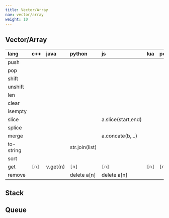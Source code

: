 ```yaml
---
title: Vector/Array
nav: vector/array
weight: 10
---
```


## Vector/Array

|lang     |c++         |java      |python         |js            |lua           |perl|
|:--------|:-----------|:---------|:--------------|:-------------|:-------------|:------------|
|push     |            |          |               |              |              |             |
|pop      |            |          |               |              |              |             |
|shift    |            |          |               |              |              |             |
|unshift  |            |          |               |              |              |             |
|len      |            |          |               |              |              |             |
|clear    |            |          |               |              |              |             |
|isempty  |            |          |               |              |              |             |
|slice    |            |          |               |a.slice(start,end)|              |             |
|splice  |            |          |               |              |              |             |
|merge  |            |          |               |a.concate(b,...)|              |             |
|to-string  |            |          |str.join(list)|              |              |             |
|sort     |            |          |               |              |              |             |
|get      |``[n]``     |v.get(n)  |``[n]``        |``[n]``       |``[n]``        |``[n]``|
|remove   |            |          |delete a[n]    |delete a[n]   |              |             |

## Stack


## Queue
